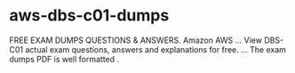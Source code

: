 # aws-dbs-c01-dumps
FREE EXAM DUMPS QUESTIONS &amp; ANSWERS. Amazon AWS ... View DBS-C01 actual exam questions, answers and explanations for free. ... The exam dumps PDF is well formatted . 
